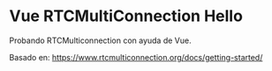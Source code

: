 # Vue RTCMultiConnection Hello

Probando RTCMulticonnection con ayuda de Vue.

Basado en: https://www.rtcmulticonnection.org/docs/getting-started/